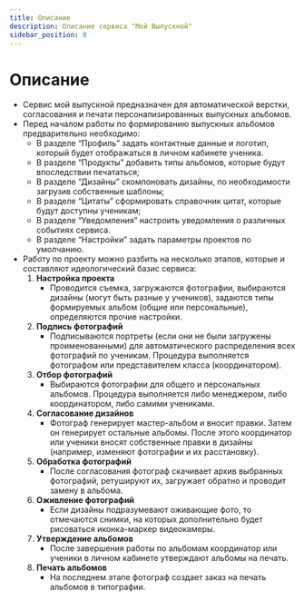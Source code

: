 ```yaml
---
title: Описание
description: Описание сервиса "Мой Выпускной"
sidebar_position: 0
---
```


# Описание
* Сервис мой выпускной предназначен для автоматической верстки, согласования и печати персонализированных выпускных альбомов.
* Перед началом работы по формированию выпускных альбомов предварительно необходимо:
    + В разделе “Профиль” задать контактные данные и логотип, который будет отображаться в личном кабинете ученика.
    + В разделе “Продукты” добавить типы альбомов, которые будут впоследствии печататься;
    + В разделе “Дизайны” скомпоновать дизайны, по необходимости загрузив собственные шаблоны;
    + В разделе “Цитаты” сформировать справочник цитат, которые будут доступны ученикам;
    + В разделе “Уведомления” настроить уведомления о различных событиях сервиса.
    + В разделе “Настройки” задать параметры проектов по умолчанию.
* Работу по проекту можно разбить на несколько этапов, которые и составляют идеологический базис сервиса:
    1. __Настройка проекта__
        * Проводится съемка, загружаются фотографии, выбираются дизайны (могут быть разные у учеников), задаются типы формируемых альбом (общие или персональные), определяются прочие настройки.
    2. __Подпись фотографий__
        * Подписываются портреты (если они не были загружены проименованными) для автоматического распределения всех фотографий по ученикам. Процедура выполняется фотографом или представителем класса (координатором).
    3. __Отбор фотографий__
        * Выбираются фотографии для общего и персональных альбомов. Процедура выполняется либо менеджером, либо координатором, либо самими учениками.
    4. __Согласование дизайнов__
        * Фотограф генерирует мастер-альбом и вносит правки. Затем он генерирует остальные альбомы. После этого координатор или ученики вносят собственные правки в дизайны (например, изменяют фотографии и их расстановку).
    5. __Обработка фотографий__
        * После согласования фотограф скачивает архив выбранных фотографий, ретушируют их, загружает обратно и проводит замену в альбома.
    6. __Оживление фотографий__
        * Если дизайны подразумевают оживающие фото, то отмечаются снимки, на которых дополнительно будет рисоваться иконка-маркер видеокамеры.
    7. __Утверждение альбомов__
        * После завершения работы по альбомам координатор или ученики в личном кабинете утверждают альбомы на печать.
    8. __Печать альбомов__
        * На последнем этапе фотограф создает заказ на печать альбомов в типографии.